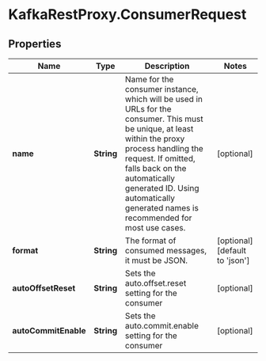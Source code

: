 # KafkaRestProxy.ConsumerRequest

## Properties
Name | Type | Description | Notes
------------ | ------------- | ------------- | -------------
**name** | **String** | Name for the consumer instance, which will be used in URLs for the consumer. This must be unique, at least within the proxy process handling the request. If omitted, falls back on the automatically generated ID. Using automatically generated names is recommended for most use cases. | [optional] 
**format** | **String** | The format of consumed messages, it must be JSON. | [optional] [default to &#39;json&#39;]
**autoOffsetReset** | **String** | Sets the auto.offset.reset setting for the consumer | [optional] 
**autoCommitEnable** | **String** | Sets the auto.commit.enable setting for the consumer | [optional] 


